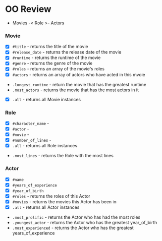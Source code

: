 # OO Review

- Movies -< Role >- Actors


### Movie
 - [x] `#title` - returns the title of the movie
- [x] `#release_date` - returns the release date of the movie
- [x] `#runtime` - returns the runtime of the movie
- [x] `#genre` - returns the genre of the movie
- [x] `#roles` - returns an array of the movie's roles
- [x] `#actors` - returns an array of actors who have acted in this mvoie
- `.longest_runtime` - return the movie that has the greatest runtime
- `.most_actors` - returns the movie that has the most actors in it
- [x] `.all` - returns all Movie instances

### Role
- [x] `#character_name` - 
- [x] `#actor` - 
- [x] `#movie` - 
- [x] `#number_of_lines` - 
- [x] `.all` - returns all Role instances
- `.most_lines` -  returns the Role with the most lines

### Actor
- [x] `#name`
- [x] `#years_of_experience`
- [x] `#year_of_birth`
- [x] `#roles` - returns the roles of this Actor
- [x] `#movies` - returns the movies this Actor has been in
- [x] `.all` - returns all Actor instances
- `.most_prolific` - returns the Actor who has had the most roles
- `.youngest_actor` - returns the Actor who has the greatest year_of_birth
- `.most_experienced` - returns the Actor who has the greatest years_of_experience
